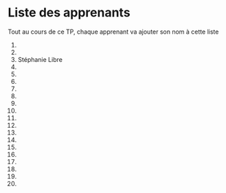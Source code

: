# Liste des apprenants

Tout au cours de ce TP, chaque apprenant va ajouter son nom à cette liste

1. 
2. 
3. Stéphanie Libre
4. 
5. 
6. 
7. 
8. 
9. 
10. 
11. 
12. 
13. 
14. 
15. 
16. 
17. 
18. 
19. 
20. 
